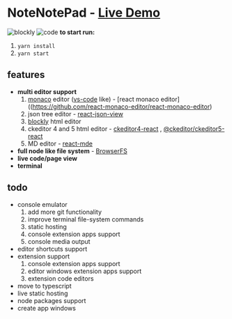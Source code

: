 # NoteNotePad - [Live Demo](https://vss-master.shmuelhizmi.now.sh/)

![blockly](https://i.imgur.com/ZKHZFUz.png)
![code](https://i.imgur.com/xunV3r4.png)
**to start run:**

1. `yarn install`
2. `yarn start`

## features

- **multi editor support**
  1.  [monaco](https://github.com/microsoft/monaco-editor) editor ([vs-code](https://github.com/microsoft/vscode) like) - [react monaco editor]((https://github.com/react-monaco-editor/react-monaco-editor)
  2.  json tree editor - [react-json-view](https://github.com/mac-s-g/react-json-view)
  3.  [blockly](https://github.com/google/blockly) html editor
  4.  ckeditor 4 and 5 html editor - [ckeditor4-react](https://github.com/ckeditor/ckeditor4-react) , [@ckeditor/ckeditor5-react](https://github.com/ckeditor/ckeditor5-react)
  5.  MD editor - [react-mde](https://github.com/andrerpena/react-mde)
- **full node like file system** - [BrowserFS](https://github.com/jvilk/BrowserFS)
- **live code/page view**
- **terminal**

## todo

- console emulator
  1. add more git functionality
  2. improve terminal file-system commands
  3. static hosting
  4. console extension apps support
  5. console media output
- editor shortcuts support
- extension support
  1. console extension apps support
  2. editor windows extension apps support
  3. extension code editors
- move to typescript
- live static hosting
- node packages support
- create app windows
